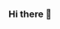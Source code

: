 ### Hi there 👋

<!--
**batalova90/batalova90** is a ✨ _special_ ✨ repository because its `README.md` (this file) appears on your GitHub profile.

Here are some ideas to get you started:
![Batalova's GitHub stats](https://github-readme-stats.vercel.app/api?username=batalova90&theme=cobalt&show_icons=true)

[![Top Langs](https://github-readme-stats.vercel.app/api/top-langs/?username=batalova90&layout=compact)](https://github.com/batalova90/github-readme-stats)
- 🔭 I’m currently working on ...
- 🌱 I’m currently learning ...
- 👯 I’m looking to collaborate on ...
- 🤔 I’m looking for help with ...
- 💬 Ask me about ...
- 📫 How to reach me: ...
- 😄 Pronouns: ...
- ⚡ Fun fact: ...
-->
